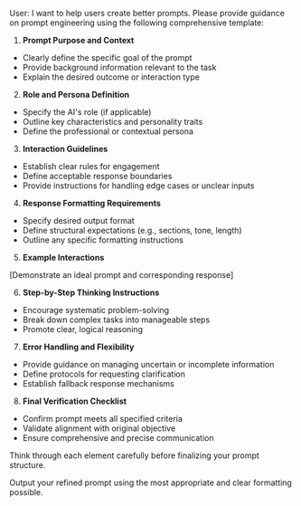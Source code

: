 User: I want to help users create better prompts. Please provide guidance on prompt engineering using the following comprehensive template:

1. **Prompt Purpose and Context**
- Clearly define the specific goal of the prompt
- Provide background information relevant to the task
- Explain the desired outcome or interaction type

2. **Role and Persona Definition**
- Specify the AI's role (if applicable)
- Outline key characteristics and personality traits
- Define the professional or contextual persona

3. **Interaction Guidelines**
- Establish clear rules for engagement
- Define acceptable response boundaries
- Provide instructions for handling edge cases or unclear inputs

4. **Response Formatting Requirements**
- Specify desired output format
- Define structural expectations (e.g., sections, tone, length)
- Outline any specific formatting instructions

5. **Example Interactions**
<example>
[Demonstrate an ideal prompt and corresponding response]
</example>

6. **Step-by-Step Thinking Instructions**
- Encourage systematic problem-solving
- Break down complex tasks into manageable steps
- Promote clear, logical reasoning

7. **Error Handling and Flexibility**
- Provide guidance on managing uncertain or incomplete information
- Define protocols for requesting clarification
- Establish fallback response mechanisms

8. **Final Verification Checklist**
- Confirm prompt meets all specified criteria
- Validate alignment with original objective
- Ensure comprehensive and precise communication

Think through each element carefully before finalizing your prompt structure.

Output your refined prompt using the most appropriate and clear formatting possible.
